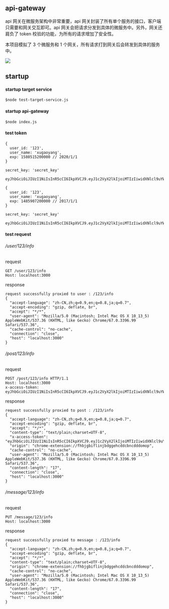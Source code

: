 ## api-gateway

api 网关在微服务架构中非常重要，api 网关封装了所有单个服务的接口，客户端只需要和网关交互即可。api 网关会把请求分发到具体的微服务中。另外，网关还肩负了 token 校验的功能，为所有的请求增加了安全性。

本项目模拟了 3 个微服务和 1 个网关，所有请求打到网关后会转发到具体的服务中。

![](https://github.com/xugy0926/api-gateway/blob/master/docs/api-gateway.png?raw=true)

## startup

#### startup target service

```
$node test-target-service.js
```

#### startup api-gateway

```
$node index.js
```

#### test token

```
{
  user_id: '123',
  user_name: 'xugaoyang',
  exp: 1580515200000 // 2020/1/1
}

secret_key: 'secret_key'

eyJhbGciOiJIUzI1NiIsInR5cCI6IkpXVCJ9.eyJ1c2VyX2lkIjoiMTIzIiwidXNlcl9uYW1lIjoieHVnYW95YW5nIiwiZXhwIjoxNTgwNTE1MjAwMDAwfQ.Zm0l0pNdSqszmPVcuY0dxWLA1tGhuAODgS0KOWvrVdQ
```

```
{
  user_id: '123',
  user_name: 'xugaoyang',
  exp: 1485907200000 // 2017/1/1
}

secret_key: 'secret_key'

eyJhbGciOiJIUzI1NiIsInR5cCI6IkpXVCJ9.eyJ1c2VyX2lkIjoiMTIzIiwidXNlcl9uYW1lIjoieHVnYW95YW5nIiwiZXhwIjoxNDg1OTA3MjAwMDAwfQ.PW5J1lCt0_2pmTHEKngk_MgvttuTmVc0f8VRUUST2i0
```

#### test request

###### /user/123/info

request 

```
GET /user/123/info
Host: localhost:3000
```

response

```
request successfully proxied to user : /123/info
{
  "accept-language": "zh-CN,zh;q=0.9,en;q=0.8,ja;q=0.7",
  "accept-encoding": "gzip, deflate, br",
  "accept": "*/*",
  "user-agent": "Mozilla/5.0 (Macintosh; Intel Mac OS X 10_13_5) AppleWebKit/537.36 (KHTML, like Gecko) Chrome/67.0.3396.99 Safari/537.36",
  "cache-control": "no-cache",
  "connection": "close",
  "host": "localhost:3000"
}
```

###### /post/123/info

request

```
POST /post/123/info HTTP/1.1
Host: localhost:3000
x-access-token: eyJhbGciOiJIUzI1NiIsInR5cCI6IkpXVCJ9.eyJ1c2VyX2lkIjoiMTIzIiwidXNlcl9uYW1lIjoieHVnYW95YW5nIiwiZXhwIjoxNTgwNTE1MjAwMDAwfQ.Zm0l0pNdSqszmPVcuY0dxWLA1tGhuAODgS0KOWvrVdQ
```

response

```
request successfully proxied to post : /123/info
{
  "accept-language": "zh-CN,zh;q=0.9,en;q=0.8,ja;q=0.7",
  "accept-encoding": "gzip, deflate, br",
  "accept": "*/*",
  "content-type": "text/plain;charset=UTF-8",
  "x-access-token": "eyJhbGciOiJIUzI1NiIsInR5cCI6IkpXVCJ9.eyJ1c2VyX2lkIjoiMTIzIiwidXNlcl9uYW1lIjoieHVnYW95YW5nIiwiZXhwIjoxNTgwNTE1MjAwMDAwfQ.Zm0l0pNdSqszmPVcuY0dxWLA1tGhuAODgS0KOWvrVdQ",
  "origin": "chrome-extension://fhbjgbiflinjbdggehcddcbncdddomop",
  "cache-control": "no-cache",
  "user-agent": "Mozilla/5.0 (Macintosh; Intel Mac OS X 10_13_5) AppleWebKit/537.36 (KHTML, like Gecko) Chrome/67.0.3396.99 Safari/537.36",
  "content-length": "17",
  "connection": "close",
  "host": "localhost:3000"
}
```

###### /message/123/info

request

```
PUT /message/123/info
Host: localhost:3000
```

response

```
request successfully proxied to message : /123/info
{
  "accept-language": "zh-CN,zh;q=0.9,en;q=0.8,ja;q=0.7",
  "accept-encoding": "gzip, deflate, br",
  "accept": "*/*",
  "content-type": "text/plain;charset=UTF-8",
  "origin": "chrome-extension://fhbjgbiflinjbdggehcddcbncdddomop",
  "cache-control": "no-cache",
  "user-agent": "Mozilla/5.0 (Macintosh; Intel Mac OS X 10_13_5) AppleWebKit/537.36 (KHTML, like Gecko) Chrome/67.0.3396.99 Safari/537.36",
  "content-length": "17",
  "connection": "close",
  "host": "localhost:3000"
}
```
